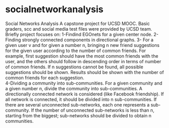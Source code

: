 # socialnetworkanalysis
Social Networks Analysis
A capstone project for UCSD MOOC. Basic graders, scc and social media test files were provided by UCSD team.  Briefly project focuses on:
1-Findind EGOnets for a given center node.
2-Finding strongly connected components in directional graphs.
3- For a given user v and for given a number n,  bringing n new friend suggestions for the given user according to the number of common friends. For example, first suggestion should have the most common friends with the user, and the others should follow in descending order in terms of number of common friends. If n suggestions cannot be found, all possible suggestions should be shown. Results should be shown with the number of common friends for each suggestion.  
4-Dividing a community into sub-communities. For a given community and a given number n, divide the community into sub-communities. A directionally connected network is considered (like Facebook friendship). If all network is connected, it should be divided into n sub-communities. If there are several unconnected sub-networks, each one represents a sub-community. If the number of unconnected sub-networks is less than n, starting from the biggest; sub-networks should be divided to obtain n communities. 
